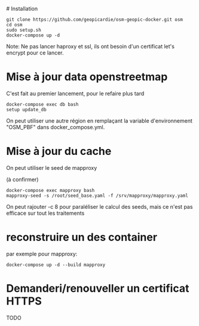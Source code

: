 # Installation

```
git clone https://github.com/geopicardie/osm-geopic-docker.git osm
cd osm
sudo setup.sh
docker-compose up -d
```

Note: Ne pas lancer haproxy et ssl, ils ont besoin d'un certificat let's encrypt pour ce lancer.

# Mise à jour data openstreetmap

C'est fait au premier lancement, pour le refaire plus tard

```
docker-compose exec db bash
setup update_db
```

On peut utiliser une autre région en remplaçant la variable d'environnement "OSM\_PBF" dans docker\_compose.yml.

# Mise à jour du cache

On peut utiliser le seed de mapproxy

(à confirmer)
```
docker-compose exec mapproxy bash
mapproxy-seed -s /root/seed_base.yaml -f /srv/mapproxy/mapproxy.yaml
```

On peut rajouter -c 8 pour paraléliser le calcul des seeds, mais ce n'est pas efficace sur tout les traitements

# reconstruire un des container

par exemple pour mapproxy:

```
docker-compose up -d --build mapproxy
```

# Demanderi/renouveller un certificat HTTPS

TODO
